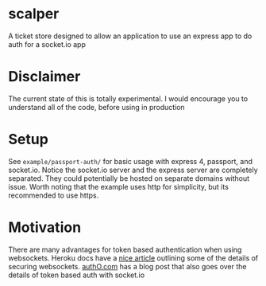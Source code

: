 scalper
=======

A ticket store designed to allow an application to use an express app to do auth for a socket.io app

Disclaimer
==========

The current state of this is totally experimental.  I would encourage you to understand all of the code, before using in production

Setup
=====

See `example/passport-auth/` for basic usage with express 4, passport, and socket.io.  Notice the socket.io server and the express server are completely separated.  They could potentially be hosted on separate domains without issue.
Worth noting that the example uses http for simplicity, but its recommended to use https.

Motivation
==========

There are many advantages for token based authentication when using websockets.
Heroku docs have a [nice article](https://devcenter.heroku.com/articles/websocket-security) outlining some of the details of securing websockets.
[authO.com](https://auth0.com/blog/2014/01/15/auth-with-socket-io/) has a blog post that also goes over the details of token based auth with socket.io
